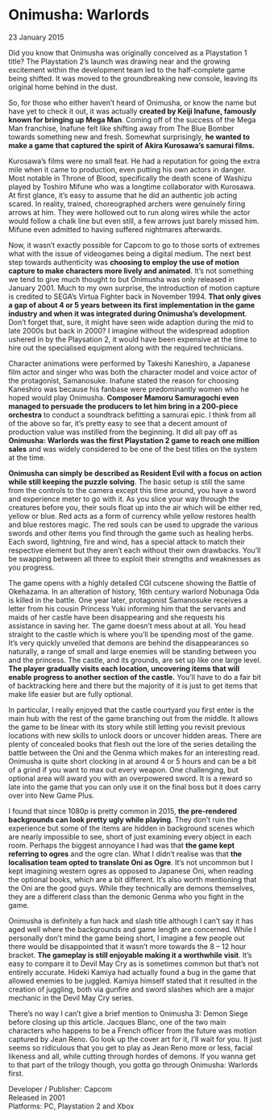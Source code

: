 # Onimusha: Warlords
23 January 2015

Did you know that Onimusha was originally conceived as a Playstation 1 title? The Playstation 2’s launch was drawing near and the growing excitement within the development team led to the half-complete game being shifted. It was moved to the groundbreaking new console, leaving its original home behind in the dust.

So, for those who either haven’t heard of Onimusha, or know the name but have yet to check it out, it was actually **created by Keiji Inafune, famously known for bringing up Mega Man**. Coming off of the success of the Mega Man franchise, Inafune felt like shifting away from The Blue Bomber towards something new and fresh. Somewhat surprisingly, **he wanted to make a game that captured the spirit of Akira Kurosawa’s samurai films.**

Kurosawa’s films were no small feat. He had a reputation for going the extra mile when it came to production, even putting his own actors in danger. Most notable in Throne of Blood, specifically the death scene of Washizu played by Toshiro Mifune who was a longtime collaborator with Kurosawa. At first glance, it’s easy to assume that he did an authentic job acting scared. In reality, trained, choreographed archers were genuinely firing arrows at him. They were hollowed out to run along wires while the actor would follow a chalk line but even still, a few arrows just barely missed him. Mifune even admitted to having suffered nightmares afterwards.

Now, it wasn’t exactly possible for Capcom to go to those sorts of extremes what with the issue of videogames being a digital medium. The next best step towards authenticity was **choosing to employ the use of motion capture to make characters more lively and animated**. It’s not something we tend to give much thought to but Onimusha was only released in January 2001\. Much to my own surprise, the introduction of motion capture is credited to SEGA’s Virtua Fighter back in November 1994\. **That only gives a gap of about 4 or 5 years between its first implementation in the game industry and when it was integrated during Onimusha’s development**. Don’t forget that, sure, it might have seen wide adaption during the mid to late 2000s but back in 2000? I imagine without the widespread adoption ushered in by the Playsation 2, it would have been expensive at the time to hire out the specialised equipment along with the required technicians.

Character animations were performed by Takeshi Kaneshiro, a Japanese film actor and singer who was both the character model and voice actor of the protagonist, Samanosuke. Inafune stated the reason for choosing Kaneshiro was because his fanbase were predominantly women who he hoped would play Onimusha. **Composer Mamoru Samuragochi even managed to persuade the producers to let him bring in a 200-piece orchestra** to conduct a soundtrack befitting a samurai epic. I think from all of the above so far, it’s pretty easy to see that a decent amount of production value was instilled from the beginning. It did all pay off as **Onimusha: Warlords was the first Playstation 2 game to reach one million sales** and was widely considered to be one of the best titles on the system at the time.

**Onimusha can simply be described as Resident Evil with a focus on action while still keeping the puzzle solving**. The basic setup is still the same from the controls to the camera except this time around, you have a sword and experience meter to go with it. As you slice your way through the creatures before you, their souls float up into the air which will be either red, yellow or blue. Red acts as a form of currency while yellow restores health and blue restores magic. The red souls can be used to upgrade the various swords and other items you find through the game such as healing herbs. Each sword, lightning, fire and wind, has a special attack to match their respective element but they aren’t each without their own drawbacks. You’ll be swapping between all three to exploit their strengths and weaknesses as you progress.

The game opens with a highly detailed CGI cutscene showing the Battle of Okehazama. In an alteration of history, 16th century warlord Nobunaga Oda is killed in the battle. One year later, protagonist Samanosuke receives a letter from his cousin Princess Yuki informing him that the servants and maids of her castle have been disappearing and she requests his assistance in saving her. The game doesn’t mess about at all. You head straight to the castle which is where you’ll be spending most of the game. It’s very quickly unveiled that demons are behind the disappearances so naturally, a range of small and large enemies will be standing between you and the princess. The castle, and its grounds, are set up like one large level. **The player gradually visits each location, uncovering items that will enable progress to another section of the castle.** You’ll have to do a fair bit of backtracking here and there but the majority of it is just to get items that make life easier but are fully optional.

In particular, I really enjoyed that the castle courtyard you first enter is the main hub with the rest of the game branching out from the middle. It allows the game to be linear with its story while still letting you revisit previous locations with new skills to unlock doors or uncover hidden areas. There are plenty of concealed books that flesh out the lore of the series detailing the battle between the Oni and the Genma which makes for an interesting read. Onimusha is quite short clocking in at around 4 or 5 hours and can be a bit of a grind if you want to max out every weapon. One challenging, but optional area will award you with an overpowered sword. It is a reward so late into the game that you can only use it on the final boss but it does carry over into New Game Plus.

I found that since 1080p is pretty common in 2015, **the pre-rendered backgrounds can look pretty ugly while playing**. They don’t ruin the experience but some of the items are hidden in background scenes which are nearly impossible to see, short of just examining every object in each room. Perhaps the biggest annoyance I had was that **the game kept referring to ogres** and the ogre clan. What I didn’t realise was that **the localisation team opted to translate Oni as Ogre**. It’s not uncommon but I kept imagining western ogres as opposed to Japanese Oni, when reading the optional books, which are a bit different. It’s also worth mentioning that the Oni are the good guys. While they technically are demons themselves, they are a different class than the demonic Genma who you fight in the game.

Onimusha is definitely a fun hack and slash title although I can’t say it has aged well where the backgrounds and game length are concerned. While I personally don’t mind the game being short, I imagine a few people out there would be disappointed that it wasn’t more towards the 8 – 12 hour bracket. **The gameplay is still enjoyable making it a worthwhile visit**. It’s easy to compare it to Devil May Cry as is sometimes common but that’s not entirely accurate. Hideki Kamiya had actually found a bug in the game that allowed enemies to be juggled. Kamiya himself stated that it resulted in the creation of juggling, both via gunfire and sword slashes which are a major mechanic in the Devil May Cry series.

There’s no way I can’t give a brief mention to Onimusha 3: Demon Siege before closing up this article. Jacques Blanc, one of the two main characters who happens to be a French officer from the future was motion captured by Jean Reno. Go look up the cover art for it, I’ll wait for you. It just seems so ridiculous that you get to play as Jean Reno more or less, facial likeness and all, while cutting through hordes of demons. If you wanna get to that part of the trilogy though, you gotta go through Onimusha: Warlords first.

Developer / Publisher: Capcom \
Released in 2001 \
Platforms: PC, Playstation 2 and Xbox